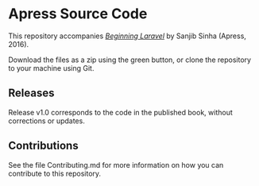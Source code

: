 # Apress Source Code

This repository accompanies [*Beginning Laravel*](http://www.apress.com/9781484225370) by Sanjib Sinha (Apress, 2016).

[comment]: #cover

Download the files as a zip using the green button, or clone the repository to your machine using Git.

## Releases

Release v1.0 corresponds to the code in the published book, without corrections or updates.

## Contributions

See the file Contributing.md for more information on how you can contribute to this repository.
